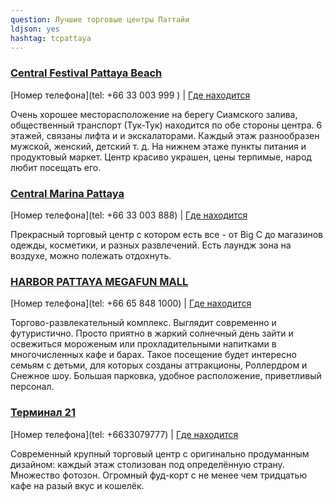 ```yaml
---
question: Лучшие торговые центры Паттайи
ldjson: yes
hashtag: tcpattaya
---
```


### [Central Festival Pattaya Beach](http://www.central.co.th/)
[Номер телефона](tel: +66 33 003 999 ) | [Где находится](https://g.co/kgs/YP4cfa)

Очень хорошее месторасположение на берегу Сиамского залива, общественный транспорт (Тук-Тук) находится по обе стороны центра. 6 этажей, связаны лифта и и экскалаторами. Каждый этаж разнообразен мужской, женский, детский  т. д. На нижнем этаже пункты питания и продуктовый маркет. Центр красиво украшен, цены терпимые, народ любит посещать его.

### [Central Marina Pattaya](https://www.centralmarina.com/)
[Номер телефона](tel: +66 33 003 888) | [Где находится](https://g.co/kgs/FheDZB)

Прекрасный торговый центр с котором есть все - от Big C до магазинов одежды, косметики, и разных развлечений. Есть лаундж зона на воздухе, можно полежать отдохнуть.

### [HARBOR PATTAYA MEGAFUN MALL](https://harbor.co.th/harborpattaya/)
[Номер телефона](tel: +66 65 848 1000) | [Где находится](https://maps.app.goo.gl/RQD1YsqpwfDVzLuC6)

Торгово-развлекательный комплекс. Выглядит современно и футуристично. Просто приятно в жаркий солнечный день зайти и освежиться мороженым или прохладительными напитками в многочисленных кафе и барах. Такое посещение будет интересно семьям с детьми, для которых созданы аттракционы, Роллердром и Снежное шоу. Большая парковка, удобное расположение, приветливый персонал.

### [Терминал 21](http://www.terminal21.co.th/pattaya/th/home/)
[Номер телефона](tel: +6633079777) | [Где находится](https://goo.gl/maps/ENgzAzScuRmW4p7n9)

Современный крупный торговый центр с оригинально продуманным дизайном: каждый этаж столизован под определённую страну. Множество фотозон. Огромный фуд-корт с не менее чем тридцатью кафе на разый вкус и кошелёк. 
